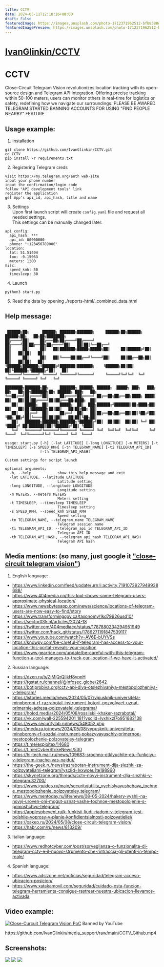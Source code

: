 ```yaml
---
title: CCTV
date: 2024-05-11T12:18:16+08:00
draft: False
featuredImage: https://images.unsplash.com/photo-1712371962512-bfb8588dfebd?ixid=M3w0NjAwMjJ8MHwxfHJhbmRvbXx8fHx8fHx8fDE3MTU0MDA5Njl8&ixlib=rb-4.0.3
featuredImagePreview: https://images.unsplash.com/photo-1712371962512-bfb8588dfebd?ixid=M3w0NjAwMjJ8MHwxfHJhbmRvbXx8fHx8fHx8fDE3MTU0MDA5Njl8&ixlib=rb-4.0.3
---
```


# [IvanGlinkin/CCTV](https://github.com/IvanGlinkin/CCTV)

# CCTV
Close-Circuit Telegram Vision revolutionizes location tracking with its open-source design and Telegram API integration. Offering precise tracking within 50-100 meters, users can monitor others in real-time for logistics or safety, redefining how we navigate our surroundings.
PLEASE BE AWARED TELEGRAM STARTED BANNING ACCOUNTS FOR USING "FIND PEOPLE NEARBY" FEATURE

Usage example:
--------------
1. Installation 
```
git clone https://github.com/IvanGlinkin/CCTV.git
cd CCTV
pip install -r requirements.txt
```

2. Registering Telegram creds
```
visit https://my.telegram.org/auth web-site
input your phone number
input the confirmation/login code
follow "API development tools" link
register the application
get App's api_id, api_hash, title and name
```

3. Settings<br>
Upon first launch script will create `config.yaml` file and request all needed settings.<br>
This settings can be manually changed later:
```
api_config:
  api_hash: ***
  api_id: 00000000
  phone: "+123456789000"
location:
  lat: 51.51404
  lon: -0.15063
  meters: 1200
misc:
  speed_kmh: 50
  timesleep: 30
```

4. Launch
```
python3 start.py
```

5. Read the data by opening ./reports-html/_combined_data.html

Help message:
-------------
```

 ██████╗██╗      ██████╗ ███████╗███████╗     ██████╗██╗██████╗  ██████╗██╗   ██╗██╗████████╗                      
██╔════╝██║     ██╔═══██╗██╔════╝██╔════╝    ██╔════╝██║██╔══██╗██╔════╝██║   ██║██║╚══██╔══╝                      
██║     ██║     ██║   ██║███████╗█████╗█████╗██║     ██║██████╔╝██║     ██║   ██║██║   ██║                         
██║     ██║     ██║   ██║╚════██║██╔══╝╚════╝██║     ██║██╔══██╗██║     ██║   ██║██║   ██║                         
╚██████╗███████╗╚██████╔╝███████║███████╗    ╚██████╗██║██║  ██║╚██████╗╚██████╔╝██║   ██║                         
 ╚═════╝╚══════╝ ╚═════╝ ╚══════╝╚══════╝     ╚═════╝╚═╝╚═╝  ╚═╝ ╚═════╝ ╚═════╝ ╚═╝   ╚═╝                         
                                                                                                                   
████████╗███████╗██╗     ███████╗ ██████╗ ██████╗  █████╗ ███╗   ███╗    ██╗   ██╗██╗███████╗██╗ ██████╗ ███╗   ██╗
╚══██╔══╝██╔════╝██║     ██╔════╝██╔════╝ ██╔══██╗██╔══██╗████╗ ████║    ██║   ██║██║██╔════╝██║██╔═══██╗████╗  ██║
   ██║   █████╗  ██║     █████╗  ██║  ███╗██████╔╝███████║██╔████╔██║    ██║   ██║██║███████╗██║██║   ██║██╔██╗ ██║
   ██║   ██╔══╝  ██║     ██╔══╝  ██║   ██║██╔══██╗██╔══██║██║╚██╔╝██║    ╚██╗ ██╔╝██║╚════██║██║██║   ██║██║╚██╗██║
   ██║   ███████╗███████╗███████╗╚██████╔╝██║  ██║██║  ██║██║ ╚═╝ ██║     ╚████╔╝ ██║███████║██║╚██████╔╝██║ ╚████║
   ╚═╝   ╚══════╝╚══════╝╚══════╝ ╚═════╝ ╚═╝  ╚═╝╚═╝  ╚═╝╚═╝     ╚═╝      ╚═══╝  ╚═╝╚══════╝╚═╝ ╚═════╝ ╚═╝  ╚═══╝

usage: start.py [-h] [-lat LATITUDE] [-long LONGITUDE] [-m METERS] [-t TIMESLEEP] [-s SPEED_KMH] [-tn TELEGRAM_NAME] [-ti TELEGRAM_API_ID]
                [-th TELEGRAM_API_HASH]

Custom settings for script launch

optional arguments:
  -h, --help            show this help message and exit
  -lat LATITUDE, --latitude LATITUDE
                        Latitude setting
  -long LONGITUDE, --longitude LONGITUDE
                        Longitude setting
  -m METERS, --meters METERS
                        Meters setting
  -t TIMESLEEP, --timesleep TIMESLEEP
                        Timesleep setting
  -s SPEED_KMH, --speed_kmh SPEED_KMH
                        Speed setting
  -tn TELEGRAM_NAME, --telegram_name TELEGRAM_NAME
                        Telegram session name
  -ti TELEGRAM_API_ID, --telegram_api_id TELEGRAM_API_ID
                        Telegram API ID
  -th TELEGRAM_API_HASH, --telegram_api_hash TELEGRAM_API_HASH
                        Telegram API hash
```

Media mentions: (so many, just google it ["close-circuit telegram vision"](https://www.google.com/search?q=%22close-circuit+telegram+vision%22))
---------------
1. English language:
  * https://www.linkedin.com/feed/update/urn:li:activity:7191073927949938688/
  * https://www.404media.co/this-tool-shows-some-telegram-users-approximate-physical-location/
  * https://www.newsbytesapp.com/news/science/locations-of-telegram-users-are-now-easy-to-find/story
  * https://www.transforminggov.ca/taxonomy/1kd79926usd10/
  * https://sector035.nl/articles/2024-18
  * https://twitter.com/404mediaco/status/1787880234294951949
  * https://twitter.com/hack_git/status/1786271191847539117
  * https://www.youtube.com/watch?v=AV6E-bUYVSs
  * https://knowpy.com/be-careful-if-telegram-has-access-to-your-location-this-portal-reveals-your-position
  * https://www.gearrice.com/update/be-careful-with-this-telegram-function-a-tool-manages-to-track-our-location-if-we-have-it-activated/
2. Russian language:
  * https://dzen.ru/b/ZjMjQrQIlkH8ypnH
  * https://tgstat.ru/channel/@infosec_globe/2642
  * https://botiprobiva.org/cctv-api-dlya-otslezhivaniya-mestopolozheniya-v-telegram/
  * https://istories.media/news/2024/05/07/vipusknik-universiteta-minoboroni-rf-razrabotal-instrument-kotorii-pozvolyaet-uznat-primernie-adresa-polzovatelei-telegrama/
  * https://holod.media/2024/05/08/rossiiskii-khaker-razrabotal/
  * https://vk.com/wall-225594201_181?ysclid=lvxhixzl7o951682138
  * https://www.securitylab.ru/news/548052.php
  * https://meduza.io/news/2024/05/08/vypusknik-universiteta-minoborony-rf-sozdal-instrument-pokazyvayuschiy-primernoe-mestopolozhenie-polzovateley-telegram
  * https://t.me/exploitex/14680
  * https://t.me/CyberStrikeNews/530
  * https://hi-tech.mail.ru/news/109683-srochno-otklyuchite-etu-funkciyu-v-telegram-inache-vas-najdut/
  * https://the-geek.ru/news/razrabotan-instrument-dlja-slezhki-za-polzovateljami-telegram?ysclid=lvxwoeu1te198960
  * https://skynetzone.org/threads/cctv-novyj-instrument-dlja-slezhki-v-telegram.32700/
  * https://www.iguides.ru/main/security/utilita_vychislyayushchaya_tochnoe_mestopolozhenie_polzovateley_telegram/
  * https://www.mentoday.ru/life/news/08-05-2024/hakery-vyshli-na-novyi-uroven-oni-mogut-uznat-vashe-tochnoe-mestopolojenie-s-pomoshchyu-telegram/
  * https://applespbevent.ru/k-funktsii-liudi-riadom-v-telegram-iest-bolshiie-voprosy-v-planie-konfidientsialnosti-polzovatieliei/
  * https://xakep.ru/2024/05/08/close-circuit-telegram-vision/
  * https://habr.com/ru/news/813209/
3. Italian language:
  * https://www.redhotcyber.com/post/sorveglianza-o-funzionalita-di-telegram-cctv-e-il-nuovo-strumento-che-rintraccia-gli-utenti-in-tempo-reale/
4. Spanish language:
  * https://www.adslzone.net/noticias/seguridad/telegram-acceso-ubicacion-posicion/
  * https://www.xatakamovil.com/seguridad/cuidado-esta-funcion-telegram-herramienta-consigue-rastrear-nuestra-ubicacion-llevamos-activada

Video example:
--------------
[![Close-Curcuit Telegram Vision PoC](https://raw.githubusercontent.com/IvanGlinkin/media_support/main/CCTV_youtube.png)](https://www.youtube.com/watch?v=y9jEiZS5pAc "Close-Curcuit Telegram Vision PoC")
Banned by YouTube

https://github.com/IvanGlinkin/media_support/raw/main/CCTV_Github.mp4

Screenshots:
------------
![](https://raw.githubusercontent.com/IvanGlinkin/media_support/main/CCTV1.png)
![](https://raw.githubusercontent.com/IvanGlinkin/media_support/main/CCTV2.png)
![](https://raw.githubusercontent.com/IvanGlinkin/media_support/main/CCTV4.png)
